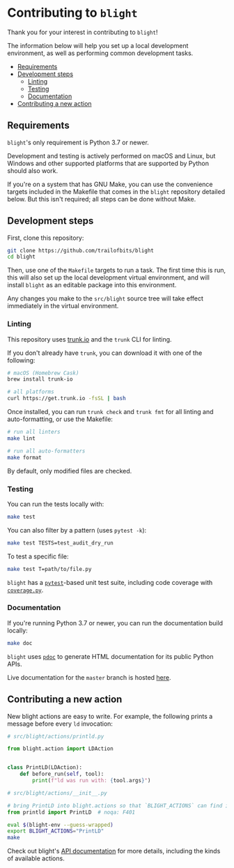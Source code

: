 # Contributing to `blight`

Thank you for your interest in contributing to `blight`!

The information below will help you set up a local development environment,
as well as performing common development tasks.

- [Requirements](#requirements)
- [Development steps](#development-steps)
  - [Linting](#linting)
  - [Testing](#testing)
  - [Documentation](#documentation)
- [Contributing a new action](#contributing-a-new-action)

## Requirements

`blight`'s only requirement is Python 3.7 or newer.

Development and testing is actively performed on macOS and Linux, but Windows
and other supported platforms that are supported by Python should also work.

If you're on a system that has GNU Make, you can use the convenience targets
included in the Makefile that comes in the `blight` repository detailed below.
But this isn't required; all steps can be done without Make.

## Development steps

First, clone this repository:

```bash
git clone https://github.com/trailofbits/blight
cd blight
```

Then, use one of the `Makefile` targets to run a task. The first time this is
run, this will also set up the local development virtual environment, and will
install `blight` as an editable package into this environment.

Any changes you make to the `src/blight` source tree will take effect
immediately in the virtual environment.

### Linting

This repository uses [trunk.io](https://trunk.io) and the `trunk` CLI for
linting.

If you don't already have `trunk`, you can download it with one of the
following:

```bash
# macOS (Homebrew Cask)
brew install trunk-io

# all platforms
curl https://get.trunk.io -fsSL | bash
```

Once installed, you can run `trunk check` and `trunk fmt` for all linting
and auto-formatting, or use the Makefile:

```bash
# run all linters
make lint

# run all auto-formatters
make format
```

By default, only modified files are checked.

### Testing

You can run the tests locally with:

```bash
make test
```

You can also filter by a pattern (uses `pytest -k`):

```bash
make test TESTS=test_audit_dry_run
```

To test a specific file:

```bash
make test T=path/to/file.py
```

`blight` has a [`pytest`](https://docs.pytest.org/)-based unit test suite,
including code coverage with [`coverage.py`](https://coverage.readthedocs.io/).

### Documentation

If you're running Python 3.7 or newer, you can run the documentation build locally:

```bash
make doc
```

`blight` uses [`pdoc`](https://github.com/mitmproxy/pdoc) to generate HTML
documentation for its public Python APIs.

Live documentation for the `master` branch is hosted
[here](https://trailofbits.github.io/blight/).

## Contributing a new action

New blight actions are easy to write. For example, the following prints a
message before every `ld` invocation:

```python
# src/blight/actions/printld.py

from blight.action import LDAction


class PrintLD(LDAction):
    def before_run(self, tool):
        print(f"ld was run with: {tool.args}")
```

```python
# src/blight/actions/__init__.py

# bring PrintLD into blight.actions so that `BLIGHT_ACTIONS` can find it
from printld import PrintLD  # noqa: F401
```

```bash
eval $(blight-env --guess-wrapped)
export BLIGHT_ACTIONS="PrintLD"
make
```

Check out blight's [API documentation](https://trailofbits.github.io/blight)
for more details, including the kinds of available actions.
